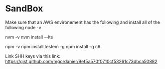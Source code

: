 # SandBox

Make sure that an AWS environement has the following and install all of the following
node -v

nvm -v
nvm install --lts

npm -v
npm install testem -g
npm install -g c9



Link SHH keys via this link:
https://gist.github.com/mgordanier/9ef5a570f0710cf53261c73dbca50882
